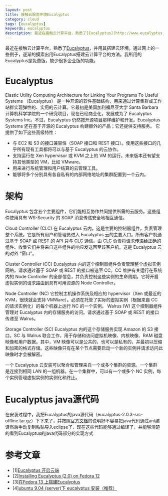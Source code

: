 ```yaml
---
layout: post
title: 接触云服务环境Eucalyptus
category: cloud
tags: [eucalyptus]
keywords: eucalyptus
description: 最近在接触云计算平台，熟悉了[Eucalyptus](http://www.eucalyptus.com/)，并用其搭建云环境。通过网上的一些例子，逐渐的摸索出用Eucalyptus搭建云计算平台的方法。我所用的Eucalyptus是免费版，缺少很多企业版的功能。
---
```


最近在接触云计算平台，熟悉了[Eucalyptus](http://www.eucalyptus.com/)，并用其搭建云环境。通过网上的一些例子，逐渐的摸索出用Eucalyptus搭建云计算平台的方法。我所用的Eucalyptus是免费版，缺少很多企业版的功能。

# Eucalyptus

Elastic Utility Computing Architecture for Linking Your Programs To Useful Systems （Eucalyptus） 是一种开源的软件基础结构，用来通过计算集群或工作站群实现弹性的、实用的云计算。它最初是美国加利福尼亚大学 Santa Barbara 计算机科学学院的一个研究项目，现在已经商业化，发展成为了 Eucalyptus Systems Inc。不过，Eucalyptus 仍然按开源项目那样维护和开发。Eucalyptus Systems 还在基于开源的 Eucalyptus 构建额外的产品；它还提供支持服务。 它提供了如下这些高级特性：

- 与 EC2 和 S3 的接口兼容性（SOAP 接口和 REST 接口）。使用这些接口的几乎所有现有工具都将可以与基于 Eucalyptus 的云协作。
- 支持运行在 Xen hypervisor 或 KVM 之上的 VM 的运行。未来版本还有望支持其他类型的 VM，比如 VMware。
- 用来进行系统管理和用户结算的云管理工具。
- 能够将多个分别具有各自私有的内部网络地址的集群配置到一个云内。

# 架构

Eucalyptus 包含五个主要组件，它们能相互协作共同提供所需的云服务。这些组件使用具有 WS-Security 的 SOAP 消息传递安全地相互通信。

Cloud Controller (CLC) 在 Eucalyptus 云内，这是主要的控制器组件，负责管理整个系统。它是所有用户和管理员进入 Eucalyptus 云的主要入口。所有客户机通过基于 SOAP 或 REST 的 API 只与 CLC 通信。由 CLC 负责将请求传递给正确的组件、收集它们并将来自这些组件的响应发送回至该客户机。这是 Eucalyptus 云的对外 “窗口”。 

Cluster Controller (CC) Eucalyptus 内的这个控制器组件负责管理整个虚拟实例网络。请求通过基于 SOAP 或 REST 的接口被送至 CC。CC 维护有关运行在系统内的 Node Controller 的全部信息，并负责控制这些实例的生命周期。它将开启虚拟实例的请求路由到具有可用资源的 Node Controller。 

Node Controller (NC) 它控制主机操作系统及相应的 hypervisor（Xen 或最近的 KVM，很快就会支持 VMWare）。必须在托管了实际的虚拟实例（根据来自 CC 的请求实例化）的每个机器上运行 NC 的一个实例。 Walrus (W) 这个控制器组件管理对 Eucalyptus 内的存储服务的访问。请求通过基于 SOAP 或 REST 的接口传递至 Walrus。 

Storage Controller (SC) Eucalyptus 内的这个存储服务实现 Amazon 的 S3 接口。SC 与 Walrus 联合工作，用于存储和访问虚拟机映像、内核映像、RAM 磁盘映像和用户数据。其中，VM 映像可以是公共的，也可以是私有的，并最初以压缩和加密的格式存储。这些映像只有在某个节点需要启动一个新的实例并请求访问此映像时才会被解密。

一个 Eucalyptus 云安装可以聚合和管理来自一个或多个集群的资源。一个集群 是连接到相同 LAN 的一组机器。在一个集群中，可以有一个或多个 NC 实例，每个实例管理虚拟实例的实例化和终止。

# Eucalyptus java源代码

在安装过程中，我把Eucalyptus的java源代码（eucalyptus-2.0.3-src-offline.tar.gz）下下来了，并按照[官方文档](http://open.eucalyptus.com/participate/sourcecode)的说明好不容易把java代码通过ant编译然后手动复制粘贴导入eclipse了，现在这些代码能够通过编译了，并能够清楚的看到Eucalyptus的java代码部分的实现方式

# 参考文章

- [1][Eucalyptus 开启云端](http://blog.163.com/firstsko@126/blog/static/132168891201022935737810/)
- [2][Installing Eucalyptus (2.0) on Fedora 12 ](http://open.eucalyptus.com/wiki/EucalyptusInstallationFedora_v2.0)
- [3][在Fedora 13 上搭建Eucalyptus](http://blog.csdn.net/hispania/archive/2010/09/24/5902926.aspx)
- [4][ubuntu 9.04 (server)下 eucalyptus 安装（推荐）](http://bbs.chinacloud.cn/archiver/showtopic-230.aspx)

